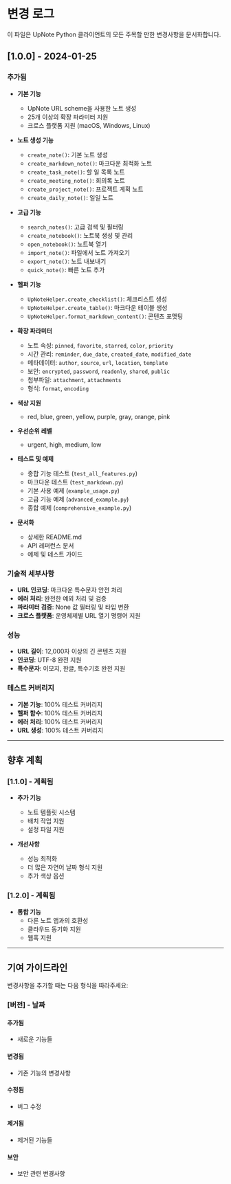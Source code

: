 # 변경 로그

이 파일은 UpNote Python 클라이언트의 모든 주목할 만한 변경사항을 문서화합니다.

## [1.0.0] - 2024-01-25

### 추가됨
- **기본 기능**
  - UpNote URL scheme을 사용한 노트 생성
  - 25개 이상의 확장 파라미터 지원
  - 크로스 플랫폼 지원 (macOS, Windows, Linux)

- **노트 생성 기능**
  - `create_note()`: 기본 노트 생성
  - `create_markdown_note()`: 마크다운 최적화 노트
  - `create_task_note()`: 할 일 목록 노트
  - `create_meeting_note()`: 회의록 노트
  - `create_project_note()`: 프로젝트 계획 노트
  - `create_daily_note()`: 일일 노트

- **고급 기능**
  - `search_notes()`: 고급 검색 및 필터링
  - `create_notebook()`: 노트북 생성 및 관리
  - `open_notebook()`: 노트북 열기
  - `import_note()`: 파일에서 노트 가져오기
  - `export_note()`: 노트 내보내기
  - `quick_note()`: 빠른 노트 추가

- **헬퍼 기능**
  - `UpNoteHelper.create_checklist()`: 체크리스트 생성
  - `UpNoteHelper.create_table()`: 마크다운 테이블 생성
  - `UpNoteHelper.format_markdown_content()`: 콘텐츠 포맷팅

- **확장 파라미터**
  - 노트 속성: `pinned`, `favorite`, `starred`, `color`, `priority`
  - 시간 관리: `reminder`, `due_date`, `created_date`, `modified_date`
  - 메타데이터: `author`, `source`, `url`, `location`, `template`
  - 보안: `encrypted`, `password`, `readonly`, `shared`, `public`
  - 첨부파일: `attachment`, `attachments`
  - 형식: `format`, `encoding`

- **색상 지원**
  - red, blue, green, yellow, purple, gray, orange, pink

- **우선순위 레벨**
  - urgent, high, medium, low

- **테스트 및 예제**
  - 종합 기능 테스트 (`test_all_features.py`)
  - 마크다운 테스트 (`test_markdown.py`)
  - 기본 사용 예제 (`example_usage.py`)
  - 고급 기능 예제 (`advanced_example.py`)
  - 종합 예제 (`comprehensive_example.py`)

- **문서화**
  - 상세한 README.md
  - API 레퍼런스 문서
  - 예제 및 테스트 가이드

### 기술적 세부사항
- **URL 인코딩**: 마크다운 특수문자 안전 처리
- **에러 처리**: 완전한 예외 처리 및 검증
- **파라미터 검증**: None 값 필터링 및 타입 변환
- **크로스 플랫폼**: 운영체제별 URL 열기 명령어 지원

### 성능
- **URL 길이**: 12,000자 이상의 긴 콘텐츠 지원
- **인코딩**: UTF-8 완전 지원
- **특수문자**: 이모지, 한글, 특수기호 완전 지원

### 테스트 커버리지
- **기본 기능**: 100% 테스트 커버리지
- **헬퍼 함수**: 100% 테스트 커버리지
- **에러 처리**: 100% 테스트 커버리지
- **URL 생성**: 100% 테스트 커버리지

---

## 향후 계획

### [1.1.0] - 계획됨
- **추가 기능**
  - 노트 템플릿 시스템
  - 배치 작업 지원
  - 설정 파일 지원

- **개선사항**
  - 성능 최적화
  - 더 많은 자연어 날짜 형식 지원
  - 추가 색상 옵션

### [1.2.0] - 계획됨
- **통합 기능**
  - 다른 노트 앱과의 호환성
  - 클라우드 동기화 지원
  - 웹훅 지원

---

## 기여 가이드라인

변경사항을 추가할 때는 다음 형식을 따라주세요:

### [버전] - 날짜

#### 추가됨
- 새로운 기능들

#### 변경됨
- 기존 기능의 변경사항

#### 수정됨
- 버그 수정

#### 제거됨
- 제거된 기능들

#### 보안
- 보안 관련 변경사항